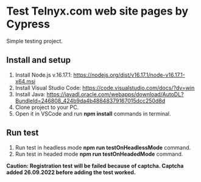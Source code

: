 # Test Telnyx.com web site pages by Cypress
Simple testing project.

## Install and setup
1. Install Node.js v.16.17.1: https://nodejs.org/dist/v16.17.1/node-v16.17.1-x64.msi
2. Install Visual Studio Code: https://code.visualstudio.com/docs/?dv=win
3. Install Java: https://javadl.oracle.com/webapps/download/AutoDL?BundleId=246808_424b9da4b48848379167015dcc250d8d
4. Clone project to your PC. 
5. Open it in VSCode and run **npm install** commands in terminal.
   
## Run test
1. Run test in headless mode **npm run testOnHeadlessMode** command.
2. Run test in headed mode **npm run testOnHeadedMode** command.

**Caution: Registration test will be failed because of captcha. Captcha added 26.09.2022 before adding the test worked.**